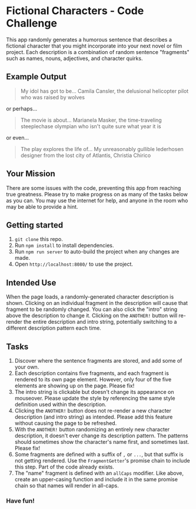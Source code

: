 # Fictional  Characters - Code Challenge
This app randomly generates a humorous sentence that describes a fictional character that you might incorporate into your next novel or film project.
Each description is a combination of random sentence "fragments" such as names, nouns, adjectives, and character quirks.

## Example Output
> My idol has got to be... Camila Cansler, the delusional helicopter pilot who was raised by wolves

or perhaps...

> The movie is about... Marianela Masker, the time-traveling steeplechase olympian who isn't quite sure what year it is

or even...

> The play explores the life of... My unreasonably gullible lederhosen designer from the lost city of Atlantis, Christia Chirico

## Your Mission
There are some issues with the code, preventing this app from reaching true greatness.
Please try to make progress on as many of the tasks below as you can.
You may use the internet for help, and anyone in the room who may be able to provide a hint.

## Getting started
1. `git clone` this repo.
1. Run `npm install` to install dependencies.
1. Run `npm run server` to auto-build the project when any changes are made.
1. Open `http://localhost:8080/` to use the project.

## Intended Use
When the page loads, a randomly-generated character description is shown.
Clicking on an individual fragment in the description will cause that fragment to be randomly changed.
You can also click the "intro" string above the description to change it.
Clicking on the `ANOTHER!` button will re-render the entire description and intro string, potentially switching to a different description pattern each time.

## Tasks
1. Discover where the sentence fragments are stored, and add some of your own.
1. Each description contains five fragments, and each fragment is rendered to its own page element. However, only four of the five elements are showing up on the page. Please fix!
1. The intro string is clickable but doesn't change its appearance on mouseover. Please update the style by referencing the same style definition used within the description.
1. Clicking the `ANOTHER!` button does not re-render a new character description (and intro string) as intended. Please add this feature without causing the page to be refreshed.
1. With the `ANOTHER!` button randomizing an entirely new character description, it doesn't ever change its description pattern. The patterns should sometimes show the character's name first, and sometimes last. Please fix!
1. Some fragments are defined with a suffix of `,` or `...`, but that suffix is not getting rendered. Use the `FragmentGetter`'s promise chain to include this step. Part of the code already exists.
1. The "name" fragment is defined with an `allCaps` modifier. Like above, create an upper-casing function and include it in the same promise chain so that names will render in all-caps.

### Have fun!
